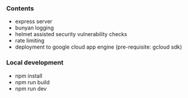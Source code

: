### Contents
* express server
* bunyan logging
* helmet assisted security vulnerability checks
* rate limiting
* deployment to google cloud app engine (pre-requisite: gcloud sdk)

### Local development
* npm install
* npm run build
* npm run dev
